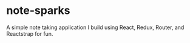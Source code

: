 # note-sparks
A simple note taking application I build using React, Redux, Router, and Reactstrap for fun.
